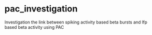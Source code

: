 # pac_investigation
Investigation the link between spiking activity based beta bursts and lfp based beta activity using PAC
